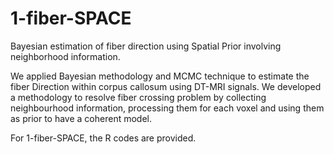 # 1-fiber-SPACE
Bayesian estimation of fiber direction using Spatial Prior involving neighborhood information. 

We applied Bayesian methodology and MCMC technique to estimate the fiber Direction within corpus callosum using DT-MRI signals. We developed a methodology to resolve fiber 
crossing problem by collecting neighbourhood information, processing them for each voxel and using them as prior to have a coherent model.

For 1-fiber-SPACE, the R codes are provided.
